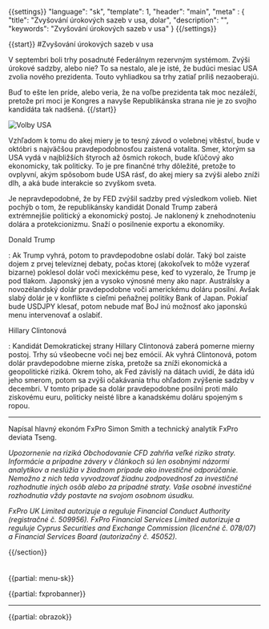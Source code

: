 {{settings}}
  "language": "sk",
  "template": 1,
  "header": "main",
  "meta" : {
    "title": "Zvyšování úrokových sazeb v usa, dolar",
    "description": "",
    "keywords": "Zvyšování úrokových sazeb v usa"
  }
{{/settings}}

<div class="row">
<div class="col-md-9" role="main" markdown="1">


{{start}} 
#Zvyšování úrokových sazeb v usa


V septembri boli trhy posadnuté Federálnym rezervným systémom. Zvýši úrokové sadzby, alebo nie? To sa nestalo, ale je isté, že budúci mesiac USA zvolia nového prezidenta. Touto vyhliadkou sa trhy zatiaľ príliš nezaoberajú.

Buď to ešte len príde, alebo veria, že na voľbe prezidenta tak moc nezáleží, pretože pri moci je Kongres a navyše Republikánska strana nie je zo svojho kandidáta tak nadšená.
{{/start}} 

![Volby USA](http://www.forexsrovnavac.cz/assets/img/img/fxprobanner.jpg)


Vzhľadom k tomu do akej miery je to tesný závod o volebnej vítěství, bude v októbri s najväčšou pravdepodobnosťou zaistená votalita. Smer, ktorým sa USA vydá v najbližších štyroch až ôsmich rokoch, bude kľúčový ako ekonomicky, tak politicky. To je pre finančné trhy dôležité, pretože to ovplyvní, akým spôsobom bude USA rásť, do akej miery sa zvýši alebo zníži dlh, a aká bude interakcie so zvyškom sveta.


Je nepravdepodobné, že by FED zvýšil sadzby pred výsledkom volieb. Niet pochýb o tom, že republikánsky kandidát Donald Trump zaberá extrémnejšie politický a ekonomický postoj. Je naklonený k znehodnoteniu dolára a protekcionizmu. Snaží o posilnenie exportu a ekonomiky.

Donald Trump

:   Ak Trump vyhrá, potom to pravdepodobne oslabí dolár. Taký bol zaiste dojem z prvej televíznej debaty, počas ktorej (akokoľvek to môže vyzerať bizarne) poklesol dolár voči mexickému pese, keď to vyzeralo, že Trump je pod tlakom. Japonský jen a vysoko výnosné meny ako napr. Austrálsky a novozélandský dolár pravdepodobne voči americkému doláru posilní. Avšak slabý dolár je v konflikte s cieľmi peňažnej politiky Bank of Japan. Pokiaľ bude USDJPY klesať, potom nebude mať BoJ inú možnosť ako japonskú menu intervenovať a oslabiť.

Hillary Clintonová

:   Kandidát Demokratickej strany Hillary Clintonová zaberá pomerne mierny postoj. Trhy sú všeobecne voči nej bez emócií. Ak vyhrá Clintonová, potom dolár pravdepodobne mierne získa, pretože sa zníži ekonomická a geopolitické riziká. Okrem toho, ak Fed závislý na dátach uvidí, že dáta idú jeho smerom, potom sa zvýši očakávania trhu ohľadom zvýšenie sadzby v decembri. V tomto prípade sa dolár pravdepodobne posilní proti málo ziskovému euru, politicky neisté libre a kanadskému doláru spojeným s ropou.
- - -
Napísal hlavný ekonóm FxPro Simon Smith a technický analytik FxPro deviata Tseng.

*Upozornenie na riziká*
*Obchodovanie CFD zahŕňa veľké riziko straty. Informácie a prípadne závery v článkoch sú len osobnými názormi analytikov a neslúžia v žiadnom prípade ako investičné odporúčanie. Nemožno z nich teda vyvodzovať žiadnu zodpovednosť za investičné rozhodnutie iných osôb alebo za prípadné straty. Vaše osobné investičné rozhodnutia vždy postavte na svojom osobnom úsudku.*

*FxPro UK Limited autorizuje a reguluje Financial Conduct Authority (registračné č. 509956). FxPro Financial Services Limited autorizuje a reguluje Cyprus Securities and Exchange Commission (licenčné č. 078/07) a Financial Services Board (autorizačný č. 45052).*

















{{/section}}
</div>
<div class="col-md-3" markdown="1">
<div class="well" markdown="1" style="margin-top: 2.5em">

{{partial: menu-sk}}

</div>


{{partial: fxprobanner}}

<div class="container-fluid" markdown="1">

- - -

{{partial: obrazok}}

</div>
</div>
</div>